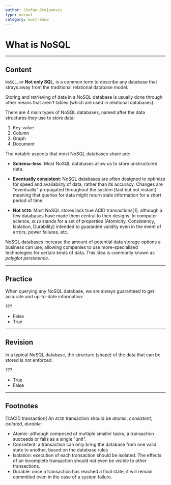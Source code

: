 ```yaml
---
author: Stefan-Stojanovic
type: normal
category: must-know
---
```


# What is NoSQL


---

## Content

`NoSQL`, or **Not only SQL**, is a common term to describe any database that strays away from the traditional relational database model.

Storing and retrieving of data in a NoSQL database is usually done through other means that aren't tables (which are used in relational databases).

There are 4 main types of NoSQL databases, named after the data structures they use to store data:

1. Key-value
2. Column
3. Graph
4. Document

The notable aspects that most NoSQL databases share are:

- **Schema-less**: Most NoSQL databases allow us to store unstructured data.

- **Eventually consistent**: NoSQL databases are often designed to optimize for speed and availability of data, rather than its accuracy. Changes are "eventually" propagated throughout the system (fast but not instant) meaning that queries for data might return stale information for a short period of time.

- **Not `ACID`**: Most NoSQL stores lack true ACID transactions[1], although a few databases have made them central to their designs. In computer science, `ACID` stands for a set of properties (Atomicity, Consistency, Isolation, Durability) intended to guarantee validity even in the event of errors, power failures, etc.

NoSQL databases increase the amount of potential data storage options a business can use, allowing companies to use more-specialized technologies for certain kinds of data. This idea is commonly known as *polyglot persistence*.


---

## Practice

When querying any NoSQL database, we are always guaranteed to get accurate and up-to-date information:

???

- False
- True


---

## Revision

In a typical NoSQL database, the structure (shape) of the data that can be stored is not enforced.

???

- True
- False


---

## Footnotes

[1:ACID transaction]
An `ACID` transaction should be *atomic*, *consistent*, *isolated*, *durable*:

- Atomic: although composed of multiple smaller tasks, a transaction succeeds or fails as a single "unit".
- Consistent: a transaction can only bring the database from one valid state to another, based on the database rules
- Isolation: execution of each transaction should be isolated. The effects of an incomplete transaction should not even be visible to other transactions.
- Durable: once a transaction has reached a final state, it will remain committed even in the case of a system failure.
 
